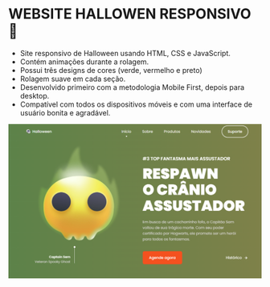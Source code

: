 # WEBSITE HALLOWEN RESPONSIVO 🎃

- Site responsivo de Halloween usando HTML, CSS e JavaScript.
- Contém animações durante a rolagem.
- Possui três designs de cores (verde, vermelho e preto)
- Rolagem suave em cada seção.
- Desenvolvido primeiro com a metodologia Mobile First, depois para desktop.
- Compatível com todos os dispositivos móveis e com uma interface de usuário bonita e agradável.


![halloween](/sitehallowenresponsivo.png)
